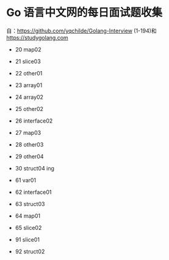 # Go 语言中文网的每日面试题收集

自：https://github.com/yqchilde/Golang-Interview (1-194)和 https://studygolang.com

- 20 map02
- 21 slice03
- 22 other01
- 23 array01
- 24 array02
- 25 other02
- 26 interface02
- 27 map03
- 28 other03
- 29 other04
- 30 struct04 ing

- 61 var01
- 62 interface01
- 63 struct03
- 64 map01
- 65 slice02


- 91 slice01
- 92 struct02
  